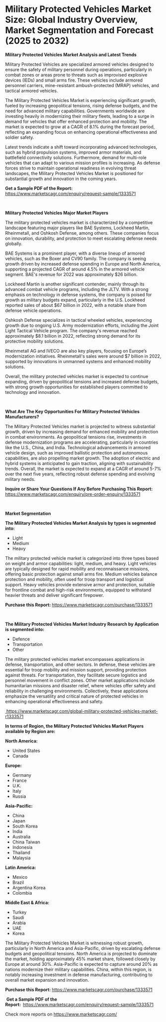 <p><h1>Military Protected Vehicles Market Size: Global Industry Overview, Market Segmentation and Forecast (2025 to 2032)</h1></p><p><strong>Military Protected Vehicles Market Analysis and Latest Trends</strong></p>
<p><p>Military Protected Vehicles are specialized armored vehicles designed to ensure the safety of military personnel during operations, particularly in combat zones or areas prone to threats such as improvised explosive devices (IEDs) and small arms fire. These vehicles include armored personnel carriers, mine-resistant ambush-protected (MRAP) vehicles, and tactical armored vehicles.</p><p>The Military Protected Vehicles Market is experiencing significant growth, fueled by increasing geopolitical tensions, rising defense budgets, and the need for advanced military capabilities. Governments worldwide are investing heavily in modernizing their military fleets, leading to a surge in demand for vehicles that offer enhanced protection and mobility. The market is expected to grow at a CAGR of 8.1% during the forecast period, reflecting an expanding focus on enhancing operational effectiveness and soldier safety.</p><p>Latest trends indicate a shift toward incorporating advanced technologies, such as hybrid propulsion systems, improved armor materials, and battlefield connectivity solutions. Furthermore, demand for multi-role vehicles that can adapt to various mission profiles is increasing. As defense forces strive to maintain operational readiness in evolving threat landscapes, the Military Protected Vehicles Market is positioned for substantial growth and innovation in the coming years.</p></p>
<p><strong>Get a Sample PDF of the Report:&nbsp;</strong> <a href="https://www.marketscagr.com/enquiry/request-sample/1333571?utm_campaign=3447&utm_medium=2&utm_source=Github&utm_content=ia&utm_term=24032025&utm_id=military-protected-vehicles">https://www.marketscagr.com/enquiry/request-sample/1333571</a></p>
<p>&nbsp;</p>
<p><strong>Military Protected Vehicles Major Market Players</strong></p>
<p><p>The military protected vehicles market is characterized by a competitive landscape featuring major players like BAE Systems, Lockheed Martin, Rheinmetall, and Oshkosh Defense, among others. These companies focus on innovation, durability, and protection to meet escalating defense needs globally.</p><p>BAE Systems is a prominent player, with a diverse lineup of armored vehicles, such as the Boxer and CV90 family. The company is seeing growth driven by increased defense spending in Europe and North America, supporting a projected CAGR of around 4.5% in the armored vehicle segment. BAE's revenue for 2022 was approximately $26 billion.</p><p>Lockheed Martin is another significant contender, mainly through its advanced combat vehicle programs, including the JLTV. With a strong emphasis on technology in defense systems, the company is poised for growth as military budgets expand, particularly in the U.S. Lockheed reported sales of about $67 billion in 2022, with a notable share from defense vehicle operations.</p><p>Oshkosh Defense specializes in tactical wheeled vehicles, experiencing growth due to ongoing U.S. Army modernization efforts, including the Joint Light Tactical Vehicle program. The company's revenue reached approximately $8.1 billion in 2022, reflecting strong demand for its protective mobility solutions.</p><p>Rheinmetall AG and IVECO are also key players, focusing on Europe’s modernization initiatives. Rheinmetall's sales were around $7 billion in 2022, supported by innovations in unmanned systems and enhanced mobility solutions.</p><p>Overall, the military protected vehicles market is expected to continue expanding, driven by geopolitical tensions and increased defense budgets, with strong growth opportunities for established players committed to technology and innovation.</p></p>
<p>&nbsp;</p>
<p><strong>What Are The Key Opportunities For Military Protected Vehicles Manufacturers?</strong></p>
<p><p>The Military Protected Vehicles market is projected to witness substantial growth, driven by increasing demand for enhanced mobility and protection in combat environments. As geopolitical tensions rise, investments in defense modernization programs are accelerating, particularly in countries like the U.S., China, and India. Technological advancements in armored vehicle design, such as improved ballistic protection and autonomous capabilities, are also propelling market growth. The adoption of electric and hybrid systems is anticipated to gain traction, aligning with sustainability trends. Overall, the market is expected to expand at a CAGR of around 5-7% over the next five years, reflecting robust defense spending and evolving military needs.</p></p>
<p><strong>Inquire or Share Your Questions If Any Before Purchasing This Report:</strong> <a href="https://www.marketscagr.com/enquiry/pre-order-enquiry/1333571?utm_campaign=3447&utm_medium=2&utm_source=Github&utm_content=ia&utm_term=24032025&utm_id=military-protected-vehicles">https://www.marketscagr.com/enquiry/pre-order-enquiry/1333571</a></p>
<p>&nbsp;</p>
<p><strong>Market Segmentation</strong></p>
<p><strong>The Military Protected Vehicles Market Analysis by types is segmented into:</strong></p>
<p><ul><li>Light</li><li>Medium</li><li>Heavy</li></ul></p>
<p><p>The military protected vehicle market is categorized into three types based on weight and armor capabilities: light, medium, and heavy. Light vehicles are typically designed for rapid mobility and reconnaissance missions, offering basic protection against small arms fire. Medium vehicles balance protection and mobility, often used for troop transport and logistical support. Heavy vehicles provide extensive armor and protection, suitable for frontline combat and high-risk environments, equipped to withstand heavier threats and deliver significant firepower.</p></p>
<p><strong>Purchase this Report:&nbsp;</strong><a href="https://www.marketscagr.com/purchase/1333571?utm_campaign=3447&utm_medium=2&utm_source=Github&utm_content=ia&utm_term=24032025&utm_id=military-protected-vehicles">https://www.marketscagr.com/purchase/1333571</a></p>
<p>&nbsp;</p>
<p><strong>The Military Protected Vehicles Market Industry Research by Application is segmented into:</strong></p>
<p><ul><li>Defence</li><li>Transportation</li><li>Other</li></ul></p>
<p><p>The military protected vehicles market encompasses applications in defense, transportation, and other sectors. In defense, these vehicles are essential for troop mobility and mission support, providing protection against threats. For transportation, they facilitate secure logistics and personnel movement in conflict zones. Other market applications include humanitarian missions and disaster relief, where vehicles offer safety and reliability in challenging environments. Collectively, these applications emphasize the versatility and critical nature of protected vehicles in enhancing operational effectiveness and safety.</p></p>
<p><a href="https://www.marketscagr.com/global-military-protected-vehicles-market-r1333571?utm_campaign=3447&utm_medium=2&utm_source=Github&utm_content=ia&utm_term=24032025&utm_id=military-protected-vehicles">&nbsp;https://www.marketscagr.com/global-military-protected-vehicles-market-r1333571</a></p>
<p><strong>In terms of Region, the Military Protected Vehicles Market Players available by Region are:</strong></p>
<p>
    <p> <strong> North America: </strong>
        <ul>
            <li>United States</li>
            <li>Canada</li>
        </ul>
        </p> 
    <p> <strong> Europe: </strong>
        <ul>
            <li>Germany</li>
            <li>France</li>
            <li>U.K.</li>
            <li>Italy</li>
            <li>Russia</li>
        </ul>
        </p> 
    <p> <strong> Asia-Pacific: </strong>
        <ul>
            <li>China</li>
            <li>Japan</li>
            <li>South Korea</li>
            <li>India</li>
            <li>Australia</li>
            <li>China Taiwan</li>
            <li>Indonesia</li>
            <li>Thailand</li>
            <li>Malaysia</li>
        </ul>
        </p> 
    <p> <strong> Latin America: </strong>
        <ul>
            <li>Mexico</li>
            <li>Brazil</li>
            <li>Argentina Korea</li>
            <li>Colombia</li>
        </ul>
        </p> 
    <p> <strong> Middle East & Africa: </strong>
        <ul>
            <li>Turkey</li>
            <li>Saudi</li>
            <li>Arabia</li>
            <li>UAE</li>
            <li>Korea</li>
        </ul>
    </p>
    </p>
<p><p>The Military Protected Vehicles Market is witnessing robust growth, particularly in North America and Asia-Pacific, driven by escalating defense budgets and geopolitical tensions. North America is projected to dominate the market, holding approximately 45% market share, followed closely by Europe at around 30%. Asia-Pacific is expected to capture around 20% as nations modernize their military capabilities. China, within this region, is notably increasing investment in defense manufacturing, contributing to overall market expansion and innovation.</p></p>
<p><strong>Purchase this Report: </strong><a href="https://www.marketscagr.com/purchase/1333571?utm_campaign=3447&utm_medium=2&utm_source=Github&utm_content=ia&utm_term=24032025&utm_id=military-protected-vehicles">https://www.marketscagr.com/purchase/1333571</a></p>
<p>&nbsp;<strong>Get a Sample PDF of the Report:&nbsp;&nbsp;</strong><a href="https://www.marketscagr.com/enquiry/request-sample/1333571?utm_campaign=3447&utm_medium=2&utm_source=Github&utm_content=ia&utm_term=24032025&utm_id=military-protected-vehicles">https://www.marketscagr.com/enquiry/request-sample/1333571</a></p>
<p><strong></strong></p>
<p>Check more reports on <a href="https://www.marketscagr.com/?utm_campaign=3447&utm_medium=2&utm_source=Github&utm_content=ia&utm_term=24032025&utm_id=military-protected-vehicles">https://www.marketscagr.com/</a></p>